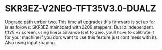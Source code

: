 # SKR3EZ-V2NEO-TFT35V3.0-DUALZ
Upgrade path umber two. This time all upgrades this firmware is set up for is as follows: SKR3EZ mainboard with 2209 steppers. Dual z independent. tft35 v3 screen, using linear advance (set to zero, youll have to calibrate it for your machine if you dont want to use this feature just dont mess with it). Also using input shaping.

